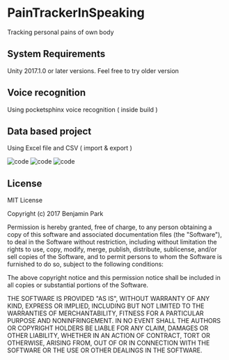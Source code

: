 # PainTrackerInSpeaking
Tracking personal pains of own body

## System Requirements
Unity 2017.1.0 or later versions. Feel free to try older version

## Voice recognition
Using pocketsphinx voice recognition ( inside build )

## Data based project
Using Excel file and CSV ( import & export )

![code](http://baboring.onlinewebshop.net/_www_homepage/public/images/talk_to_your_pain_2.jpg)
![code](http://baboring.onlinewebshop.net/_www_homepage/public/images/talk_to_your_pain_1.jpg)
![code](http://baboring.onlinewebshop.net/_www_homepage/public/images/talk_to_your_pain_0.jpg)


## License
MIT License

Copyright (c) 2017 Benjamin Park

Permission is hereby granted, free of charge, to any person obtaining a copy
of this software and associated documentation files (the "Software"), to deal
in the Software without restriction, including without limitation the rights
to use, copy, modify, merge, publish, distribute, sublicense, and/or sell
copies of the Software, and to permit persons to whom the Software is
furnished to do so, subject to the following conditions:

The above copyright notice and this permission notice shall be included in all
copies or substantial portions of the Software.

THE SOFTWARE IS PROVIDED "AS IS", WITHOUT WARRANTY OF ANY KIND, EXPRESS OR
IMPLIED, INCLUDING BUT NOT LIMITED TO THE WARRANTIES OF MERCHANTABILITY,
FITNESS FOR A PARTICULAR PURPOSE AND NONINFRINGEMENT. IN NO EVENT SHALL THE
AUTHORS OR COPYRIGHT HOLDERS BE LIABLE FOR ANY CLAIM, DAMAGES OR OTHER
LIABILITY, WHETHER IN AN ACTION OF CONTRACT, TORT OR OTHERWISE, ARISING FROM,
OUT OF OR IN CONNECTION WITH THE SOFTWARE OR THE USE OR OTHER DEALINGS IN THE
SOFTWARE.

